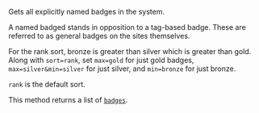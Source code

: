 Gets all explicitly named badges in the system.

A named badged stands in opposition to a tag-based badge. These are referred to as general badges on the sites themselves.

For the rank sort, bronze is greater than silver which is greater than gold. Along with `sort=rank`, set `max=gold` for
just gold badges, `max=silver&min=silver` for just silver, and `min=bronze` for just bronze.

`rank` is the default sort.

This method returns a list of [`badges`](#model-Badge).
